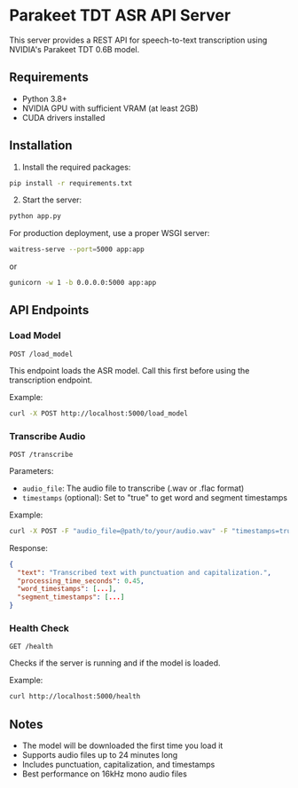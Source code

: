 # Parakeet TDT ASR API Server

This server provides a REST API for speech-to-text transcription using NVIDIA's Parakeet TDT 0.6B model.

## Requirements

- Python 3.8+
- NVIDIA GPU with sufficient VRAM (at least 2GB)
- CUDA drivers installed

## Installation

1. Install the required packages:

```bash
pip install -r requirements.txt
```

2. Start the server:

```bash
python app.py
```

For production deployment, use a proper WSGI server:

```bash
waitress-serve --port=5000 app:app
```

or

```bash
gunicorn -w 1 -b 0.0.0.0:5000 app:app
```

## API Endpoints

### Load Model

```
POST /load_model
```

This endpoint loads the ASR model. Call this first before using the transcription endpoint.

Example:

```bash
curl -X POST http://localhost:5000/load_model
```

### Transcribe Audio

```
POST /transcribe
```

Parameters:
- `audio_file`: The audio file to transcribe (.wav or .flac format)
- `timestamps` (optional): Set to "true" to get word and segment timestamps

Example:

```bash
curl -X POST -F "audio_file=@path/to/your/audio.wav" -F "timestamps=true" http://localhost:5000/transcribe
```

Response:

```json
{
  "text": "Transcribed text with punctuation and capitalization.",
  "processing_time_seconds": 0.45,
  "word_timestamps": [...],
  "segment_timestamps": [...]
}
```

### Health Check

```
GET /health
```

Checks if the server is running and if the model is loaded.

Example:

```bash
curl http://localhost:5000/health
```

## Notes

- The model will be downloaded the first time you load it
- Supports audio files up to 24 minutes long
- Includes punctuation, capitalization, and timestamps
- Best performance on 16kHz mono audio files 